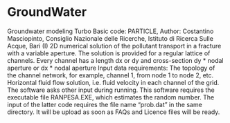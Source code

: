 # GroundWater
Groundwater modeling
Turbo Basic code: PARTICLE, Author: Costantino Masciopinto, Consiglio Nazionale delle Ricerche, Istituto di Ricerca Sulle Acque, Bari (I) 
2D numerical solution of the pollutant transport in a fracture with a variable aperture. The solution is provided for a regular lattice of channels. Every channel has a length dx or dy and cross-section dy * nodal aperture or dx * nodal aperture 
Input data requirements:
The topology of the channel network, for example, channel 1, from node 1 to node 2, etc.    
Horizontal fluid flow solution, i.e. fluid velocity in each channel of the grid.
The software asks other input during running. 
This software requires the executable file RANPESA.EXE, which estimates the random number. The input of the latter code requires the file name “prob.dat” in the same directory.  It will be upload as soon as FAQs and Licence files will be ready. 
